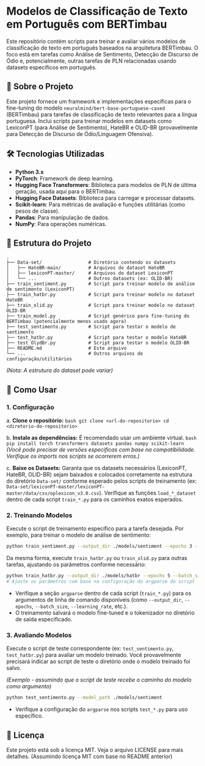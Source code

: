 # Modelos de Classificação de Texto em Português com BERTimbau

Este repositório contém scripts para treinar e avaliar vários modelos de classificação de texto em português baseados na arquitetura BERTimbau. O foco está em tarefas como Análise de Sentimento, Detecção de Discurso de Ódio e, potencialmente, outras tarefas de PLN relacionadas usando datasets específicos em português.

## 📑 Sobre o Projeto

Este projeto fornece um framework e implementações específicas para o fine-tuning do modelo `neuralmind/bert-base-portuguese-cased` (BERTimbau) para tarefas de classificação de texto relevantes para a língua portuguesa. Inclui scripts para treinar modelos em datasets como LexiconPT (para Análise de Sentimento), HateBR e OLID-BR (provavelmente para Detecção de Discurso de Ódio/Linguagem Ofensiva).

## 🛠️ Tecnologias Utilizadas

*   **Python 3.x**
*   **PyTorch**: Framework de deep learning.
*   **Hugging Face Transformers**: Biblioteca para modelos de PLN de última geração, usada aqui para o BERTimbau.
*   **Hugging Face Datasets**: Biblioteca para carregar e processar datasets.
*   **Scikit-learn**: Para métricas de avaliação e funções utilitárias (como pesos de classe).
*   **Pandas**: Para manipulação de dados.
*   **NumPy**: Para operações numéricas.

## 📁 Estrutura do Projeto

```
.
├── Data-set/                 # Diretório contendo os datasets
│   ├── HateBR-main/          # Arquivos do dataset HateBR
│   ├── lexiconPT-master/     # Arquivos do dataset LexiconPT
│   └── ...                   # Outros datasets (ex: OLID-BR)
├── train_sentiment.py        # Script para treinar modelo de análise de sentimento (LexiconPT)
├── train_hatbr.py            # Script para treinar modelo no dataset HateBR
├── train_olid.py             # Script para treinar modelo no dataset OLID-BR
├── train_model.py            # Script genérico para fine-tuning do BERTimbau (potencialmente menos usado agora)
├── test_sentimento.py        # Script para testar o modelo de sentimento
├── test_hatbr.py             # Script para testar o modelo HateBR
├── test_OlydBr.py            # Script para testar o modelo OLID-BR
├── README.md                 # Este arquivo
└── ...                       # Outros arquivos de configuração/utilitários
```
*(Nota: A estrutura do dataset pode variar)*

## 🚀 Como Usar

### 1. Configuração

a.  **Clone o repositório:**
    ```bash
    git clone <url-do-repositorio>
    cd <diretorio-do-repositorio>
    ```

b.  **Instale as dependências:** É recomendado usar um ambiente virtual.
    ```bash
    pip install torch transformers datasets pandas numpy scikit-learn
    ```
    *(Você pode precisar de versões específicas com base na compatibilidade. Verifique os imports nos scripts se ocorrerem erros.)*

c.  **Baixe os Datasets:** Garanta que os datasets necessários (LexiconPT, HateBR, OLID-BR) sejam baixados e colocados corretamente na estrutura do diretório `Data-set/` conforme esperado pelos scripts de treinamento (ex: `Data-set/lexiconPT-master/lexiconPT-master/data/csv/oplexicon_v3.0.csv`). Verifique as funções `load_*_dataset` dentro de cada script `train_*.py` para os caminhos exatos esperados.

### 2. Treinando Modelos

Execute o script de treinamento específico para a tarefa desejada. Por exemplo, para treinar o modelo de análise de sentimento:

```bash
python train_sentiment.py --output_dir ./models/sentiment --epochs 3 --batch_size 8 --learning_rate 2e-5
```

Da mesma forma, execute `train_hatbr.py` ou `train_olid.py` para outras tarefas, ajustando os parâmetros conforme necessário:

```bash
python train_hatbr.py --output_dir ./models/hatbr --epochs 5 --batch_size 16
# Ajuste os parâmetros com base na configuração do argparse do script
```

*   Verifique a seção `argparse` dentro de cada script (`train_*.py`) para os argumentos de linha de comando disponíveis (como `--output_dir`, `--epochs`, `--batch_size`, `--learning_rate`, etc.).
*   O treinamento salvará o modelo fine-tuned e o tokenizador no diretório de saída especificado.

### 3. Avaliando Modelos

Execute o script de teste correspondente (ex: `test_sentimento.py`, `test_hatbr.py`) para avaliar um modelo treinado. Você provavelmente precisará indicar ao script de teste o diretório onde o modelo treinado foi salvo.

*(Exemplo - assumindo que o script de teste recebe o caminho do modelo como argumento)*
```bash
python test_sentimento.py --model_path ./models/sentiment
```
*   Verifique a configuração do `argparse` nos scripts `test_*.py` para uso específico.

## 📄 Licença

Este projeto está sob a licença MIT. Veja o arquivo LICENSE para mais detalhes. (Assumindo licença MIT com base no README anterior)